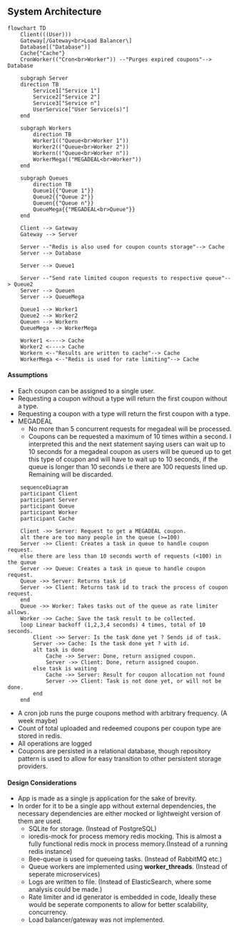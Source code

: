 ## System Architecture
```mermaid
flowchart TD
    Client(((User)))
    Gateway[/Gateway<br>Load Balancer\]
    Database[("Database")]
    Cache{"Cache"}
    CronWorker(("Cron<br>Worker")) --"Purges expired coupons"--> Database

    subgraph Server
    direction TB
        Service1["Service 1"]
        Service2["Service 2"]
        Service3["Service n"]
        UserService["User Service(s)"]
    end
    
    subgraph Workers
        direction TB
        Worker1(("Queue<br>Worker 1"))
        Worker2(("Queue<br>Worker 2"))
        Workern(("Queue<br>Worker n"))
        WorkerMega(("MEGADEAL<br>Worker"))
    end

    subgraph Queues
        direction TB
        Queue1{{"Queue 1"}}
        Queue2{{"Queue 2"}}
        Queuen{{"Queue n"}}
        QueueMega{{"MEGADEAL<br>Queue"}}
    end
    
    Client --> Gateway
    Gateway --> Server
    
    Server --"Redis is also used for coupon counts storage"--> Cache
    Server --> Database
    
    Server --> Queue1
    
    Server --"Send rate limited coupon requests to respective queue"--> Queue2
    Server --> Queuen
    Server --> QueueMega

    Queue1 --> Worker1
    Queue2 --> Worker2
    Queuen --> Workern
    QueueMega --> WorkerMega
    
    Worker1 <----> Cache
    Worker2 <----> Cache
    Workern <--"Results are written to cache"--> Cache
    WorkerMega <--"Redis is used for rate limiting"--> Cache
```

#### Assumptions
* Each coupon can be assigned to a single user.
* Requesting a coupon without a type will return the first coupon without a type.
* Requesting a coupon with a type will return the first coupon with a type.
* MEGADEAL
  * No more than 5 concurrent requests for megadeal will be processed.
  * Coupons can be requested a maximum of 10 times within a second. I interpreted this and the next statement saying users can wait up to 10 seconds for a megadeal coupon as users will be queued up to get this type of coupon and will have to wait up to 10 seconds, if the queue is longer than 10 seconds i.e there are 100 requests lined up. Remaining will be discarded.
```mermaid
    sequenceDiagram
    participant Client
    participant Server
    participant Queue
    participant Worker
    participant Cache
    
    Client ->> Server: Request to get a MEGADEAL coupon.
    alt there are too many people in the queue (>=100)
    Server ->> Client: Creates a task in queue to handle coupon request.
    else there are less than 10 seconds worth of requests (<100) in the queue
    Server ->> Queue: Creates a task in queue to handle coupon request.
    Queue ->> Server: Returns task id
    Server ->> Client: Returns task id to track the process of coupon request.
    end
    Queue ->> Worker: Takes tasks out of the queue as rate limiter allows.
    Worker ->> Cache: Save the task result to be collected.
    loop Linear backoff (1,2,3,4 seconds) 4 times, total of 10 seconds.
        Client ->> Server: Is the task done yet ? Sends id of task.
        Server ->> Cache: Is the task done yet ? with id.
        alt task is done
            Cache ->> Server: Done, return assigned coupon.
            Server ->> Client: Done, return assigned coupon.
        else task is waiting
            Cache ->> Server: Result for coupon allocation not found
            Server ->> Client: Task is not done yet, or will not be done.
        end
    end
```
* A cron job runs the purge coupons method with arbitrary frequency. (A week maybe)
* Count of total uploaded and redeemed coupons per coupon type are stored in redis.
* All operations are logged
* Coupons are persisted in a relational database, though repository pattern is used to allow for easy transition to other persistent storage providers.

#### Design Considerations

* App is made as a single js application for the sake of brevity.
* In order for it to be a single app without external dependencies, the necessary dependencies are either mocked or lightweight version of them are used.
  * SQLite for storage. (Instead of PostgreSQL)
  * ioredis-mock for process memory redis mocking. This is almost a fully functional redis mock in process memory.(Instead of a running redis instance)
  * Bee-queue is used for queueing tasks. (Instead of RabbitMQ etc.)
  * Queue workers are implemented using **worker_threads**. (Instead of seperate microservices)
  * Logs are written to file. (Instead of ElasticSearch, where some analysis could be made.)
  * Rate limiter and id generator is embedded in code, Ideally these would be seperate components to allow for better scalability, concurrency.
  * Load balancer/gateway was not implemented.

